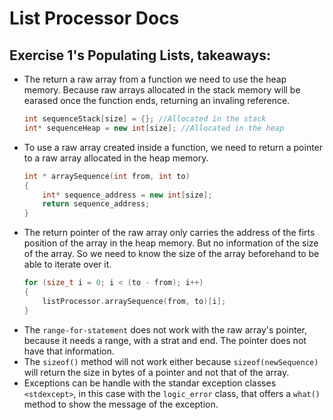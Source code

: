 # List Processor Docs

## Exercise 1's Populating Lists, takeaways: 

- The return a raw array from a function we need to use the heap memory. Because raw arrays allocated in the stack memory will be earased once the function ends, returning an invaling reference.
    ```C++
    int sequenceStack[size] = {}; //Allocated in the stack
    int* sequenceHeap = new int[size]; //Allocated in the heap
    ```
- To use a raw array created inside a function, we need to return a pointer to a raw array allocated in the heap memory.
    ```C++
    int * arraySequence(int from, int to)
    {
        int* sequence_address = new int[size];
        return sequence_address;
    }
    ```
- The return pointer of the raw array only carries the address of the firts position of the array in the heap memory. But no information of the size of the array. So we need to know the size of the array beforehand to be able to iterate over it.
    ```C++
    for (size_t i = 0; i < (to - from); i++)
    {
        listProcessor.arraySequence(from, to)[i];
    }
    ```
- The `range-for-statement` does not work with the raw array's pointer, because it needs a range, with a strat and end. The pointer does not have that information.
- The  `sizeof()` method will not work either because `sizeof(newSequence)` will return the size in bytes of a pointer and not that of the array.
- Exceptions can be handle with the standar exception classes `<stdexcept>`, in this case with the `logic_error` class, that offers a `what()` method to show the message of the exception.